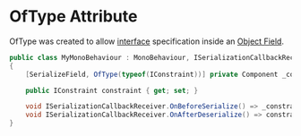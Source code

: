 # OfType Attribute

OfType was created to allow [interface](https://learn.microsoft.com/en-us/dotnet/csharp/language-reference/keywords/interface) specification inside an [Object Field](https://www.foundations.unity.com/components/object-field).

```csharp
public class MyMonoBehaviour : MonoBehaviour, ISerializationCallbackReceiver
{
    [SerializeField, OfType(typeof(IConstraint))] private Component _constraint;

    public IConstraint constraint { get; set; }

    void ISerializationCallbackReceiver.OnBeforeSerialize() => _constraint = constraint as Component;
    void ISerializationCallbackReceiver.OnAfterDeserialize() => constraint = _constraint as IConstraint;
}
```